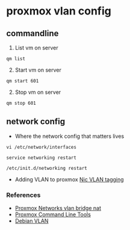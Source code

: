 # proxmox vlan config

## commandline
1. List vm on server
```
qm list
```
2. Start vm on server
```
qm start 601
```
2. Stop vm on server
```
qm stop 601
```

## network config
- Where the network config that matters lives
```
vi /etc/network/interfaces

service networking restart

/etc/init.d/networking restart
```
- Adding VLAN to proxmox [Nic VLAN tagging](https://forum.proxmox.com/threads/proxmox-single-nic-vlan-tagging.44415/)

### References
- [Proxmox Networks vlan bridge nat](https://pve.proxmox.com/wiki/Network_Configuration)
- [Proxmox Command Line Tools](https://pve.proxmox.com/wiki/Command_line_tools)
- [Debian VLAN](https://wiki.debian.org/NetworkConfiguration#Howto_use_vlan_.28dot1q.2C_802.1q.2C_trunk.29_.28Etch.2C_Lenny.29)
